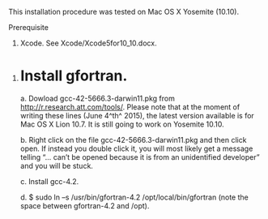 This installation procedure was tested on Mac OS X Yosemite (10.10).

Prerequisite

1.  Xcode. See Xcode/Xcode5for10\_10.docx.

<!-- -->

1.  Install gfortran.
    =================

    a.  Dowload gcc-42-5666.3-darwin11.pkg from
        <http://r.research.att.com/tools/>. Please note that at the
        moment of writing these lines (June 4^th^ 2015), the latest
        version available is for Mac OS X Lion 10.7. It is still going
        to work on Yosemite 10.10.

    b.  Right click on the file gcc-42-5666.3-darwin11.pkg and then
        click open. If instead you double click it, you will most likely
        get a message telling “… can’t be opened because it is from an
        unidentified developer” and you will be stuck.

    c.  Install gcc-4.2.

    d.  \$ sudo ln –s /usr/bin/gfortran-4.2 /opt/local/bin/gfortran
        (note the space between gfortran-4.2 and /opt).


